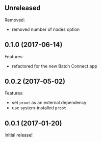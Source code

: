## Unreleased

Removed:

  - removed number of nodes option

## 0.1.0 (2017-06-14)

Features:

  - refactored for the new Batch Connect app

## 0.0.2 (2017-05-02)

Features:

  - set `proot` as an external dependency
  - use system-installed `proot`

## 0.0.1 (2017-01-20)

Initial release!
